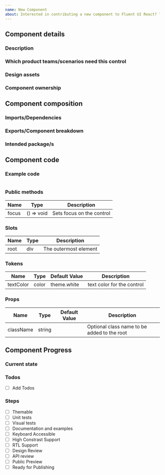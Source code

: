 ```yaml
---
name: New Component
about: Interested in contributing a new component to Fluent UI React? This template includes necessary information to get started, and steps to completion
---
```


<!-- Use this template for new components or new component variants -->

## Component details

### Description

<!-- fill this out -->

### Which product teams/scenarios need this control

<!-- The more teams/scenarios that would use this control the better chance it will get prioritized -->

### Design assets

<!-- Please provide links to redlines or screenshots of intended component design -->

### Component ownership

<!-- Are there one or more people who can help maintain this component over time? Who will address bugs? -->

## Component composition

### Imports/Dependencies

<!-- What other components/modules will your component be using -->

### Exports/Component breakdown

<!-- Consider creating smaller composable components vs a single larger one
See https://github.com/microsoft/fluentui/wiki/Component-Design#build-many-smaller-components-and-compose-them-together -->

### Intended package/s

<!-- If this is a prototype component, start in @fluentui/react-experiments. If you feel that there is a new package required, please indicate the requested name here. -->

## Component code

### Example code

```

```

<!-- View naming guidelines here https://github.com/microsoft/fluentui/wiki/Component-Design#naming-guidance -->

### Public methods

| Name  | Type       | Description               |
| ----- | ---------- | ------------------------- |
| focus | () => void | Sets focus on the control |

### Slots

| Name | Type | Description           |
| ---- | ---- | --------------------- |
| root | div  | The outermost element |

### Tokens

| Name      | Type  | Default Value | Description                |
| --------- | ----- | ------------- | -------------------------- |
| textColor | color | theme.white   | text color for the control |

### Props

| Name      | Type   | Default Value | Description                                 |
| --------- | ------ | ------------- | ------------------------------------------- |
| className | string |               | Optional class name to be added to the root |

## Component Progress

### Current state

### Todos

- [ ] Add Todos

### Steps

- [ ] Themable
- [ ] Unit tests
- [ ] Visual tests
- [ ] Documentation and examples
- [ ] Keyboard Accessible
- [ ] High Constrast Support
- [ ] RTL Support
- [ ] Design Review
- [ ] API review
- [ ] Public Preview
- [ ] Ready for Publishing
